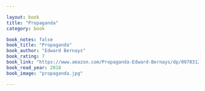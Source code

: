 ```yaml
---

layout: book
title: "Propaganda"
category: book

book_notes: false
book_title: "Propaganda"
book_author: "Edward Bernays"
book_rating: 7
book_link: "https://www.amazon.com/Propaganda-Edward-Bernays/dp/0970312598"
book_read_year: 2018
book_image: "propaganda.jpg"

---
```

